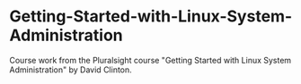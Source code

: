 # Getting-Started-with-Linux-System-Administration
Course work from the Pluralsight course "Getting Started with Linux System Administration" by David Clinton.
